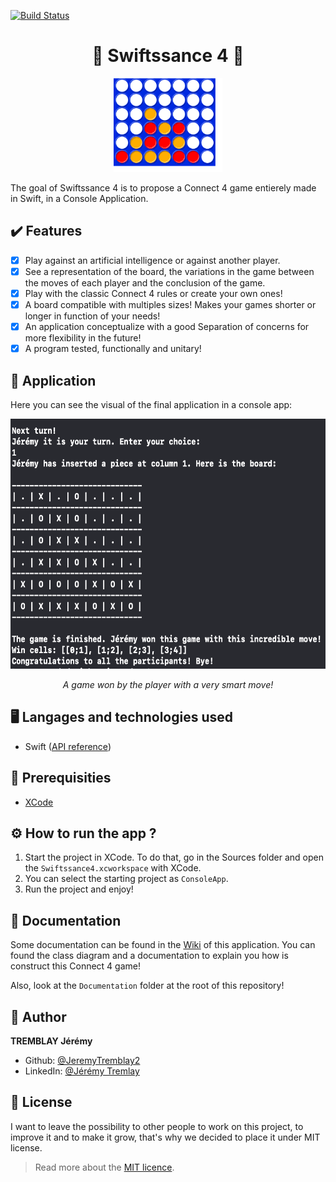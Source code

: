 [![Build Status](https://codefirst.iut.uca.fr/api/badges/jeremy.tremblay/swiftssance4/status.svg)](https://codefirst.iut.uca.fr/jeremy.tremblay/swiftssance4)

<h1 align="center">🔵 Swiftssance 4 🔴</h1>

<p align="center">
    <img src="./Documentation/Images/connect4.svg" height="150"/>
</p>

The goal of Swiftssance 4 is to propose a Connect 4 game entierely made in Swift, in a Console Application.

## ✔️ Features

- [x] Play against an artificial intelligence or against another player.
- [x] See a representation of the board, the variations in the game between the moves of each player and the conclusion of the game.
- [x] Play with the classic Connect 4 rules or create your own ones!
- [x] A board compatible with multiples sizes! Makes your games shorter or longer in function of your needs!
- [x] An application conceptualize with a good Separation of concerns for more flexibility in the future!
- [x] A program tested, functionally and unitary!

## 📱 Application

Here you can see the visual of the final application in a console app: 
<p align="center">
    <img src="./Documentation/Images/game.png" height="400"/>
</p>
<p align="center" text>
    <i>
        A game won by the player with a very smart move!
    </i>
</p>

## 🖥️ Langages and technologies used

- Swift ([API reference](https://developer.apple.com/documentation/swift))

## 🧵 Prerequisities

- [XCode](https://developer.apple.com/xcode/)

## ⚙️ How to run the app ?

1. Start the project in XCode. To do that, go in the Sources folder and open the `Swiftssance4.xcworkspace` with XCode.
2. You can select the starting project as `ConsoleApp`.
3. Run the project and enjoy!

## 📌 Documentation

Some documentation can be found in the [Wiki](https://codefirst.iut.uca.fr/git/jeremy.tremblay/swiftssance4/wiki) of this application. You can found the class diagram and a documentation to explain you how is construct this Connect 4 game!

Also, look at the `Documentation` folder at the root of this repository!

## 👤 Author

**TREMBLAY Jérémy**

* Github: [@JeremyTremblay2](https://github.com/JeremyTremblay2)
* LinkedIn: [@Jérémy Tremlay](https://fr.linkedin.com/in/j%C3%A9r%C3%A9my-tremblay2)

## 📝 License

I want to leave the possibility to other people to work on this project, to improve it and to make it grow, that's why we decided to place it under MIT license.

> Read more about the [MIT licence](https://opensource.org/licenses/MIT).